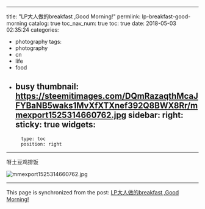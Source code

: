 
---
title: "LP大人做的breakfast ,Good Morning!"
permlink: lp-breakfast-good-morning
catalog: true
toc_nav_num: true
toc: true
date: 2018-05-03 02:35:24
categories:
- photography
tags:
- photography
- cn
- life
- food
- busy
thumbnail: https://steemitimages.com/DQmRazaqthMcaJFYBaNB5waks1MvXfXTXnef392Q8BWX8Rr/mmexport1525314660762.jpg
sidebar:
    right:
        sticky: true
widgets:
    -
        type: toc
        position: right
---


呀土豆鸡排饭

![mmexport1525314660762.jpg](https://steemitimages.com/DQmRazaqthMcaJFYBaNB5waks1MvXfXTXnef392Q8BWX8Rr/mmexport1525314660762.jpg)

- - -

This page is synchronized from the post: [LP大人做的breakfast ,Good Morning!](https://steemit.com/@andrewma/lp-breakfast-good-morning)

